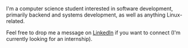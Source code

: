 I'm a computer science student interested in software development, 
primarily backend and systems development, as well as anything Linux-related.

Feel free to drop me a message on [LinkedIn](https://www.linkedin.com/in/aidan-p/) if you want to connect (I'm currently looking for an internship).
